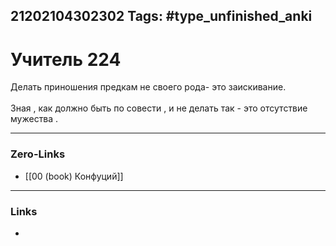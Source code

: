 21202104302302
Tags: #type_unfinished_anki 
---
# Учитель 224

Делать приношения предкам не своего рода- это заискивание.<br><br>Зная , как должно быть по совести , и не делать так - это отсутствие мужества .

---
### Zero-Links
- [[00 (book) Конфуций]]
---
### Links
-
